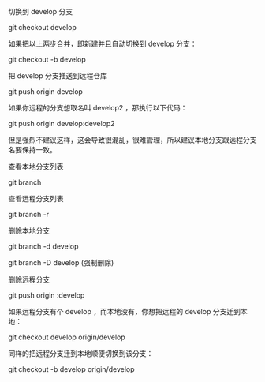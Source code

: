 切换到 develop 分支

git checkout develop

如果把以上两步合并，即新建并且自动切换到 develop 分支：

git checkout -b develop

把 develop 分支推送到远程仓库

git push origin develop

如果你远程的分支想取名叫 develop2 ，那执行以下代码：

git push origin develop:develop2

但是强烈不建议这样，这会导致很混乱，很难管理，所以建议本地分支跟远程分支名要保持一致。

查看本地分支列表

git branch

查看远程分支列表

git branch -r

删除本地分支

git branch -d develop

git branch -D develop (强制删除)

删除远程分支

git push origin :develop

如果远程分支有个 develop ，而本地没有，你想把远程的 develop 分支迁到本地：

git checkout develop origin/develop

同样的把远程分支迁到本地顺便切换到该分支：

git checkout -b develop origin/develop